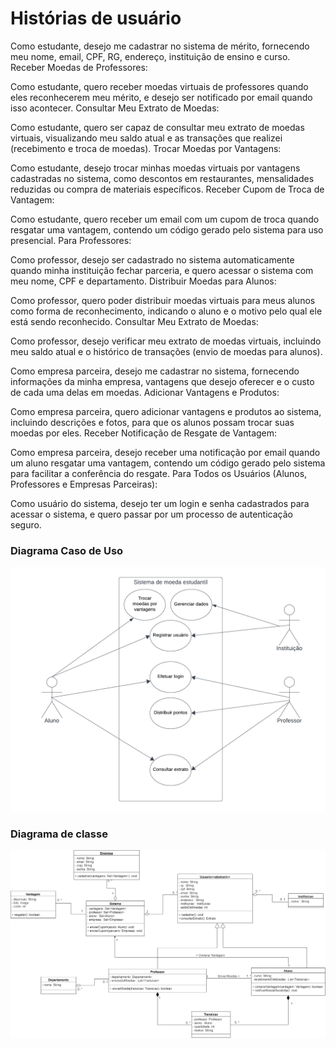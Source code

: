 # Histórias de usuário
Como estudante, desejo me cadastrar no sistema de mérito, fornecendo meu nome, email, CPF, RG, endereço, instituição de ensino e curso.
Receber Moedas de Professores:

Como estudante, quero receber moedas virtuais de professores quando eles reconhecerem meu mérito, e desejo ser notificado por email quando isso acontecer.
Consultar Meu Extrato de Moedas:

Como estudante, quero ser capaz de consultar meu extrato de moedas virtuais, visualizando meu saldo atual e as transações que realizei (recebimento e troca de moedas).
Trocar Moedas por Vantagens:

Como estudante, desejo trocar minhas moedas virtuais por vantagens cadastradas no sistema, como descontos em restaurantes, mensalidades reduzidas ou compra de materiais específicos.
Receber Cupom de Troca de Vantagem:

Como estudante, quero receber um email com um cupom de troca quando resgatar uma vantagem, contendo um código gerado pelo sistema para uso presencial.
Para Professores:

Como professor, desejo ser cadastrado no sistema automaticamente quando minha instituição fechar parceria, e quero acessar o sistema com meu nome, CPF e departamento.
Distribuir Moedas para Alunos:

Como professor, quero poder distribuir moedas virtuais para meus alunos como forma de reconhecimento, indicando o aluno e o motivo pelo qual ele está sendo reconhecido.
Consultar Meu Extrato de Moedas:

Como professor, desejo verificar meu extrato de moedas virtuais, incluindo meu saldo atual e o histórico de transações (envio de moedas para alunos).

Como empresa parceira, desejo me cadastrar no sistema, fornecendo informações da minha empresa, vantagens que desejo oferecer e o custo de cada uma delas em moedas.
Adicionar Vantagens e Produtos:

Como empresa parceira, quero adicionar vantagens e produtos ao sistema, incluindo descrições e fotos, para que os alunos possam trocar suas moedas por eles.
Receber Notificação de Resgate de Vantagem:

Como empresa parceira, desejo receber uma notificação por email quando um aluno resgatar uma vantagem, contendo um código gerado pelo sistema para facilitar a conferência do resgate.
Para Todos os Usuários (Alunos, Professores e Empresas Parceiras):

Como usuário do sistema, desejo ter um login e senha cadastrados para acessar o sistema, e quero passar por um processo de autenticação seguro.

### Diagrama Caso de Uso

![Diagrama de Caso de Uso](diagrama_casos_de_uso.png)
### Diagrama de classe

![image](diagrama_de_classe_lab_projeto.drawio.png)

